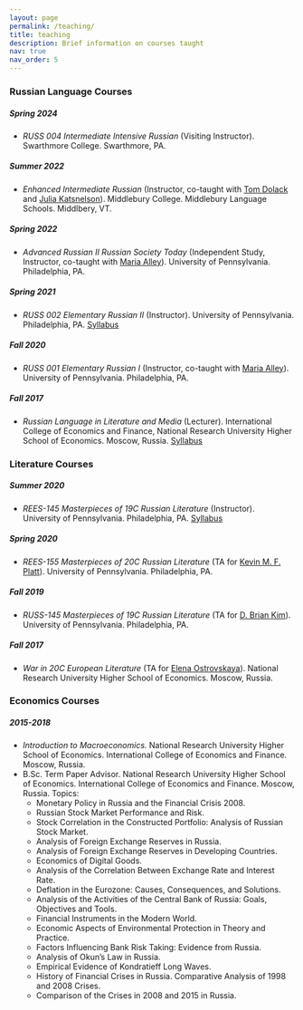 ```yaml
---
layout: page
permalink: /teaching/
title: teaching
description: Brief information on courses taught
nav: true
nav_order: 5
---
```


### Russian Language Courses

##### Spring 2024
- *RUSS 004 Intermediate Intensive Russian* (Visiting Instructor). Swarthmore College. Swarthmore, PA.

##### Summer 2022
- *Enhanced Intermediate Russian* (Instructor, co-taught with [Tom Dolack](https://wheatoncollege.edu/academics/faculty-directory/dolack-thomas/) and [Julia Katsnelson](https://www.uvm.edu/cas/germanrussian/profiles/julia-katsnelson)). Middlebury College. Middlebury Language Schools. Middlbery, VT.

##### Spring 2022
- *Advanced Russian II Russian Society Today* (Independent Study, Instructor, co-taught with [Maria Alley](https://rees.sas.upenn.edu/people/maria-alley)). University of Pennsylvania. Philadelphia, PA.

##### Spring 2021
- *RUSS 002 Elementary Russian II* (Instructor). University of Pennsylvania. Philadelphia, PA.
[Syllabus](https://olyanechaeva.github.io/assets/pdf/RUSS002-syllabus.pdf)

##### Fall 2020
- *RUSS 001 Elementary Russian I* (Instructor, co-taught with [Maria Alley](https://rees.sas.upenn.edu/people/maria-alley)). University of Pennsylvania. Philadelphia, PA.

##### Fall 2017
- *Russian Language in Literature and Media* (Lecturer). International College of Economics and Finance, National Research University
Higher School of Economics. Moscow, Russia. [Syllabus](https://olyanechaeva.github.io/assets/pdf/rus_lang_literature_media.pdf)

### Literature Courses

##### Summer 2020
- *REES-145 Masterpieces of 19C Russian Literature* (Instructor). University of Pennsylvania. Philadelphia, PA.
[Syllabus](https://olyanechaeva.github.io/assets/pdf/REES%20145.pdf)

##### Spring 2020
- *REES-155 Masterpieces of 20C Russian Literature* (TA for [Kevin M. F. Platt](https://rees.sas.upenn.edu/people/kevin-mf-platt)). University of Pennsylvania. Philadelphia, PA.

##### Fall 2019
- *RUSS-145 Masterpieces of 19C Russian Literature* (TA for [D. Brian Kim](https://rees.sas.upenn.edu/people/d-brian-kim)). University of Pennsylvania. Philadelphia, PA.

##### Fall 2017
- *War in 20C European Literature* (TA for [Elena Ostrovskaya](https://www.hse.ru/en/org/persons/34803711)). National Research University Higher School of Economics. Moscow, Russia.

### Economics Courses

##### 2015-2018 
- *Introduction to Macroeconomics.* National Research University Higher School of Economics. International College of Economics and Finance. Moscow, Russia.
- B.Sc. Term Paper Advisor. National Research University Higher School of Economics. International College of Economics and Finance. Moscow, Russia. Topics:
   - Monetary Policy in Russia and the Financial Crisis 2008.
   - Russian Stock Market Performance and Risk.
   - Stock Correlation in the Constructed Portfolio: Analysis of Russian Stock Market.
   - Analysis of Foreign Exchange Reserves in Russia.
   - Analysis of Foreign Exchange Reserves in Developing Countries.
   - Economics of Digital Goods.
   - Analysis of the Correlation Between Exchange Rate and Interest Rate.
   - Deflation in the Eurozone: Causes, Consequences, and Solutions.
   - Analysis of the Activities of the Central Bank of Russia: Goals, Objectives and Tools.
   - Financial Instruments in the Modern World.
   - Economic Aspects of Environmental Protection in Theory and Practice.
   - Factors Influencing Bank Risk Taking: Evidence from Russia.
   - Analysis of Okun’s Law in Russia.
   - Empirical Evidence of Kondratieff Long Waves.
   - History of Financial Crises in Russia. Comparative Analysis of 1998 and 2008 Crises.
   - Comparison of the Crises in 2008 and 2015 in Russia.
